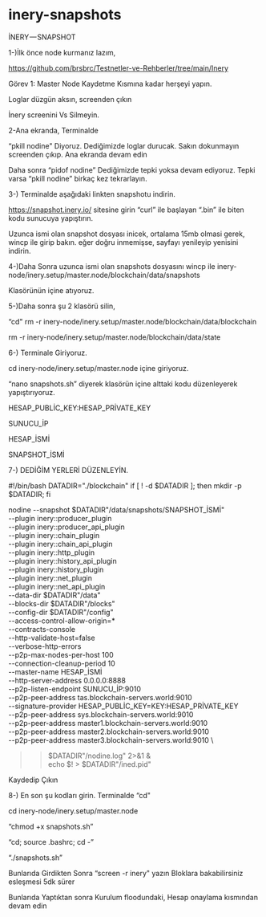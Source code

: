 # inery-snapshots
İNERY — SNAPSHOT

1-)İlk önce node kurmanız lazım,

https://github.com/brsbrc/Testnetler-ve-Rehberler/tree/main/Inery

Görev 1: Master Node Kaydetme Kısmına kadar herşeyi yapın.

Loglar düzgün aksın, screenden çıkın

İnery screenini Vs Silmeyin.

2-Ana ekranda, Terminalde

“pkill nodine" Diyoruz. Dediğimizde loglar durucak. Sakın dokunmayın screenden çıkıp. Ana ekranda devam edin

Daha sonra “pidof nodine” Dediğimizde tepki yoksa devam ediyoruz. Tepki varsa “pkill nodine” birkaç kez tekrarlayın.

3-) Terminalde aşağıdaki linkten snapshotu indirin.

https://snapshot.inery.io/ sitesine girin “curl” ile başlayan “.bin” ile biten kodu sunucuya yapıştırın.

Uzunca ismi olan snapshot dosyası inicek, ortalama 15mb olmasi gerek, wincp ile girip bakın. eğer doğru inmemişse, sayfayı yenileyip yenisini indirin.

4-)Daha Sonra uzunca ismi olan snapshots dosyasını wincp ile
inery-node/inery.setup/master.node/blockchain/data/snapshots

Klasörünün içine atıyoruz.

5-)Daha sonra şu 2 klasörü silin,

“cd"
rm -r inery-node/inery.setup/master.node/blockchain/data/blockchain

rm -r inery-node/inery.setup/master.node/blockchain/data/state

6-) Terminale Giriyoruz.

cd inery-node/inery.setup/master.node
içine giriyoruz.

“nano snapshots.sh” diyerek klasörün içine alttaki kodu düzenleyerek yapıştırıyoruz.

HESAP_PUBLİC_KEY:HESAP_PRİVATE_KEY

SUNUCU_İP

HESAP_İSMİ

SNAPSHOT_İSMİ

7-) DEDİĞİM YERLERİ DÜZENLEYİN.

#!/bin/bash
DATADIR="./blockchain"
if [ ! -d $DATADIR ]; then
mkdir -p $DATADIR;
fi

nodine --snapshot $DATADIR"/data/snapshots/SNAPSHOT_İSMİ" \
--plugin inery::producer_plugin \
--plugin inery::producer_api_plugin \
--plugin inery::chain_plugin \
--plugin inery::chain_api_plugin \
--plugin inery::http_plugin \
--plugin inery::history_api_plugin \
--plugin inery::history_plugin \
--plugin inery::net_plugin \
--plugin inery::net_api_plugin \
--data-dir $DATADIR"/data" \
--blocks-dir $DATADIR"/blocks" \
--config-dir $DATADIR"/config" \
--access-control-allow-origin=* \
--contracts-console \
--http-validate-host=false \
--verbose-http-errors \
--p2p-max-nodes-per-host 100 \
--connection-cleanup-period 10 \
--master-name HESAP_İSMİ \
--http-server-address 0.0.0.0:8888 \
--p2p-listen-endpoint SUNUCU_İP:9010 \
--p2p-peer-address tas.blockchain-servers.world:9010 \
--signature-provider HESAP_PUBLİC_KEY=KEY:HESAP_PRİVATE_KEY \
--p2p-peer-address sys.blockchain-servers.world:9010 \
--p2p-peer-address master1.blockchain-servers.world:9010 \
--p2p-peer-address master2.blockchain-servers.world:9010 \
--p2p-peer-address master3.blockchain-servers.world:9010 \
>> $DATADIR"/nodine.log" 2>&1 & \
echo $! > $DATADIR"/ined.pid"

Kaydedip Çıkın

8-) En son şu kodları girin. Terminalde
“cd"

cd inery-node/inery.setup/master.node

“chmod +x snapshots.sh”

“cd; source .bashrc; cd -”

“./snapshots.sh”

Bunlarıda Girdikten Sonra “screen -r inery" yazın Bloklara bakabilirsiniz esleşmesi 5dk sürer

Bunlarıda Yaptıktan sonra Kurulum floodundaki, Hesap onaylama kısmından devam edin
